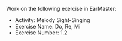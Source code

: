 Work on the following exercise in EarMaster:
- Activity: Melody Sight-Singing
- Exercise Name: Do, Re, Mi
- Exercise Number: 1.2
